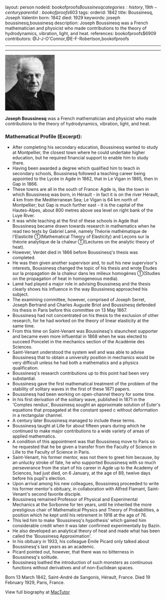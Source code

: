 layout: person
nodeid: bookofproofs$Boussinesq
categories: history,19th-century
parentid: bookofproofs$603
tags: 
orderid: 1842
title: Boussinesq, Joseph Valentin
born: 1842
died: 1929
keywords: joseph boussinesq,boussinesq
description: Joseph Boussinesq was a French mathematician and physicist who made contributions to the theory of hydrodynamics, vibration, light, and heat.
references: bookofproofs$6909
contributors: @J-J-O'Connor,@E-F-Robertson,bookofproofs

---



---

![Boussinesq.jpg](https://github.com/bookofproofs/bookofproofs.github.io/blob/main/_sources/_assets/images/portraits/Boussinesq.jpg?raw=true)

**Joseph  Boussinesq**  was a French mathematician and physicist who made contributions to the theory of hydrodynamics, vibration, light, and heat.

### Mathematical Profile (Excerpt):
* After completing his secondary education, Boussinesq wanted to study at Montpellier, the closest town where he could undertake higher education, but he required financial support to enable him to study there.
* Having been awarded a degree which qualified him to teach in secondary schools, Boussinesq followed a teaching career being appointed to the Lycée in Agde in 1862, that in Le Vigan in 1865, then in Gap in 1866.
* These towns are all in the south of France: Agde is, like the town in which Boussinesq was born, in Hérault - in fact it is on the river Hérault, 4 km from the Mediterranean Sea; Le Vigan is 64 km north of Montpellier; but Gap is much further east - it is the capital of the Hautes-Alpes, about 800 metres above sea level on right bank of the Luye River.
* It was while teaching at the first of these schools in Agde that Boussinesq became drawn towards research in mathematics when he read two texts by Gabriel Lamé, namely Théorie mathématique de l'Elasticité Ⓣ(Mathematical Theory of Elasticity) and Leçons sur la théorie analytique de la chaleur Ⓣ(Lectures on the analytic theory of heat).
* However, Verdet died in 1866 before Boussinesq's thesis was completed.
* He was then given another supervisor and, to suit his new supervisor's interests, Boussinesq changed the topic of his thesis and wrote Études sur la propagation de la chaleur dans les milieux homogènes Ⓣ(Studies on the propagation of heat in homogeneous media).
* Lamé had played a major role in advising Boussinesq and the thesis clearly shows his influence in the way Boussinesq approached his subject.
* The examining committee, however, comprised of Joseph Serret, Joseph Bertrand and Charles Auguste Briot and Boussinesq defended his thesis in Paris before this committee on 13 May 1867.
* Boussinesq had not concentrated on his thesis to the exclusion of other research, for he had worked on the theory of linear elasticity at the same time.
* From this time on Saint-Venant was Boussinesq's staunchest supporter and became even more influential in 1868 when he was elected to succeed Poncelet in the mechanics section of the Académie des Sciences.
* Saint-Venant understood the system well and was able to advise Boussinesq that to obtain a university position in mechanics would be very difficult unless he had both a mathematics and a physics qualification.
* Boussinesq's research contributions up to this point had been very substantial.
* Boussinesq gave the first mathematical treatment of the problem of the stability of solitary waves in the first of these 1871 papers.
* Boussinesq had been working on open-channel theory for some time.
* In his first derivation of the solitary wave, published in 1871 in the 'Comptes rendus', Boussinesq sought an approximate solution of Euler's equations that propagated at the constant speed c without deformation in a rectangular channel.
* A century later Boussinesq managed to include these terms.
* Boussinesq taught at Lille for about fifteen years during which he continued to make major contributions to a wide variety of areas of applied mathematics.
* A condition of this appointment was that Boussinesq move to Paris so he requested that he be given a transfer from the Faculty of Science in Lille to the Faculty of Science in Paris.
* Saint-Venant, his former mentor, was not there to greet him because, by an unlucky stroke of fate, he who supported Boussinesq with so much perseverance from the start of his career in Agde up to the Academy of Sciences, had just died, on 6 January, at the age of 89, twelve days before his pupil's election.
* Upon arrival among his new colleagues, Boussinesq proceeded to write his former mentor's obituary, in collaboration with Alfred Flamant, Saint-Venant's second favorite disciple.
* Boussinesq remained Professor of Physical and Experimental Mechanics at the Sorbonne for ten years, until he inherited the more prestigious chair of Mathematical Physics and Theory of Probabilities, a position which he kept until his retirement in 1918 at the age of 76.
* This led him to make 'Boussinesq's hypothesis' which gained him considerable credit when it was later confirmed experimentally by Bazin.
* He also developed an analytical theory of heat and made what has been called the 'Boussinesq Approximation'.
* In his obituary in 1933, his colleague Émile Picard only talked about Boussinesq's last years as an academic.
* Picard pointed out, however, that there was no bitterness in Boussinesq's solitude.
* Boussinesq loathed the introduction of such monsters as continuous functions without derivatives and of non-Euclidean spaces.

Born 13 March 1842, Saint-André de Sangonis, Hérault, France. Died 19 February 1929, Paris, France.

View full biography at [MacTutor](https://mathshistory.st-andrews.ac.uk/Biographies/Boussinesq/)
